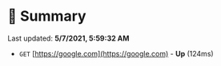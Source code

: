 # 📖 Summary
Last updated: **5/7/2021, 5:59:32 AM**

- `GET` [https://google.com](https://google.com) - **Up** (124ms)
